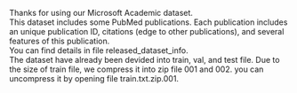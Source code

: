 Thanks for using our Microsoft Academic dataset.  
This dataset includes some PubMed publications. Each publication includes an unique publication ID, citations (edge to other publications), and several features of this publication.   
You can find details in file released_dataset_info.   
The dataset have already been devided into train, val, and test file. Due to the size of train file, we compress it into zip file 001 and 002. you can uncompress it by opening file train.txt.zip.001.  

